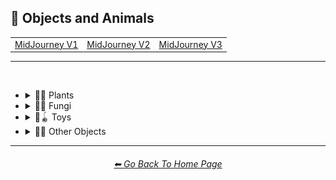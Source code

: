 <h2>🎷 Objects and Animals</h2>

<div align="center">

<table>
	<tr align="center" valign="middle">
		<td>
			<a href="https://github.com/willwulfken/MidJourney-Styles-and-Keywords-Reference-Light/blob/text-gui/Pages/MJ_V1/Style_Pages/Sphere/Objects_and_Animals.md">MidJourney V1</a>
		</td>
		<td>
			<a href="https://github.com/willwulfken/MidJourney-Styles-and-Keywords-Reference-Light/blob/text-gui/Pages/MJ_V2/Style_Pages/Sphere/Objects_and_Animals.md">MidJourney V2</a>
		</td>
		<td>
			<a href="https://github.com/willwulfken/MidJourney-Styles-and-Keywords-Reference-Light/blob/text-gui/Pages/MJ_V3/Style_Pages/Sphere/Objects_and_Animals.md">MidJourney V3</a>
		</td>
	</tr>
</table>


</div>

<hr>
<br>

- <details><summary>🎷🌱 Plants</summary><p><div align="center">

	| Plant | Grass |
	| :-: | :-: |
	| <img src="https://github.com/willwulfken/MidJourney-Styles-and-Keywords-Reference-Light/blob/text-gui/Images/MJ_V1/Midjourney_Styles_(sphere)/sphere_Plant.webp?raw=true" width="256" /> | <img src="https://github.com/willwulfken/MidJourney-Styles-and-Keywords-Reference-Light/blob/text-gui/Images/MJ_V1/Midjourney_Styles_(sphere)/sphere_Grass.webp?raw=true" width="256" /> |
	
	<br>
	
	| Flowers |
	| :-: |
	| <img src="https://github.com/willwulfken/MidJourney-Styles-and-Keywords-Reference-Light/blob/text-gui/Images/MJ_V1/Midjourney_Styles_(sphere)/sphere_Flowers.webp?raw=true" width="256" /> |

  </div></p></details>


- <details><summary>🎷🍄 Fungi</summary><p><div align="center">

	| Fungi | Mushrooms |
	| :-: | :-: |
	| <img src="https://github.com/willwulfken/MidJourney-Styles-and-Keywords-Reference-Light/blob/text-gui/Images/MJ_V1/Midjourney_Styles_(sphere)/sphere_Fungi.webp?raw=true" width="256" /> | <img src="https://github.com/willwulfken/MidJourney-Styles-and-Keywords-Reference-Light/blob/text-gui/Images/MJ_V1/Midjourney_Styles_(sphere)/sphere_Mushrooms.webp?raw=true" width="256" /> |

  </div></p></details>


- <details><summary>🎷🪀 Toys</summary><p><div align="center">

	| Rubik's Cube |
	| :-: |
	| <img src="https://github.com/willwulfken/MidJourney-Styles-and-Keywords-Reference-Light/blob/text-gui/Images/MJ_V1/Midjourney_Styles_(sphere)/sphere_Rubiks_Cube.webp?raw=true" width="256" /> |

  </div></p></details>


- <details><summary>🎷🚽 Other Objects</summary><p><div align="center">

	| Seashell | Toilet | Tornado |
	| :-: | :-: | :-: |
	| <img src="https://github.com/willwulfken/MidJourney-Styles-and-Keywords-Reference-Light/blob/text-gui/Images/MJ_V1/Midjourney_Styles_(sphere)/sphere_Seashell.webp?raw=true" width="256" /> | <img src="https://github.com/willwulfken/MidJourney-Styles-and-Keywords-Reference-Light/blob/text-gui/Images/MJ_V1/Midjourney_Styles_(sphere)/sphere_Toilet.webp?raw=true" width="256" /> | <img src="https://github.com/willwulfken/MidJourney-Styles-and-Keywords-Reference-Light/blob/text-gui/Images/MJ_V1/Midjourney_Styles_(sphere)/sphere_Tornado.webp?raw=true" width="256" /> |

	<br>

	| <br>Teapot<p><div align="center"><i><h6><a href="https://rexwang8.github.io/resource/ai/teapot">@bob</a></h6></i></p> |
	| :-: |
	| <img src="https://github.com/willwulfken/MidJourney-Styles-and-Keywords-Reference-Light/blob/text-gui/Images/MJ_V1/Midjourney_Styles_(sphere)/sphere_Teapot.webp?raw=true" width="256" /> |

  </div></p></details>


<hr><!--------------->
<div align="center">
<h6><a href="https://github.com/willwulfken/MidJourney-Styles-and-Keywords-Reference-Light/blob/text-gui/README.md">⬅ Go Back To Home Page</a></h6>
</div>